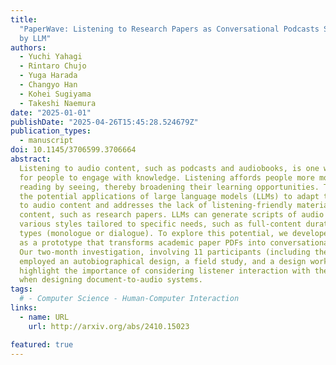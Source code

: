 ```yaml
---
title:
  "PaperWave: Listening to Research Papers as Conversational Podcasts Scripted
  by LLM"
authors:
  - Yuchi Yahagi
  - Rintaro Chujo
  - Yuga Harada
  - Changyo Han
  - Kohei Sugiyama
  - Takeshi Naemura
date: "2025-01-01"
publishDate: "2025-04-26T15:45:28.524679Z"
publication_types:
  - manuscript
doi: 10.1145/3706599.3706664
abstract:
  Listening to audio content, such as podcasts and audiobooks, is one way
  for people to engage with knowledge. Listening affords people more mobility than
  reading by seeing, thereby broadening their learning opportunities. This study explores
  the potential applications of large language models (LLMs) to adapt text documents
  to audio content and addresses the lack of listening-friendly materials for niche
  content, such as research papers. LLMs can generate scripts of audio content in
  various styles tailored to specific needs, such as full-content duration or speech
  types (monologue or dialogue). To explore this potential, we developed PaperWave
  as a prototype that transforms academic paper PDFs into conversational podcasts.
  Our two-month investigation, involving 11 participants (including the authors),
  employed an autobiographical design, a field study, and a design workshop. The findings
  highlight the importance of considering listener interaction with their environment
  when designing document-to-audio systems.
tags:
  # - Computer Science - Human-Computer Interaction
links:
  - name: URL
    url: http://arxiv.org/abs/2410.15023

featured: true
---
```


